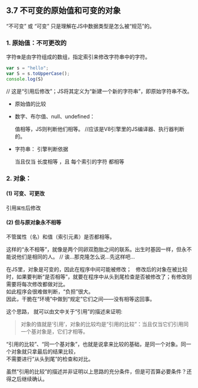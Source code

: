 ## 3.7 不可变的原始值和可变的对象

“不可变” 或 “可变” 只是理解在JS中数据类型是怎么被“规范”的。


### 1. 原始值：不可更改的  

字符`像`是由字符组成的数组，指定索引来修改字符串中的字符。

``` javascript
var s = "hello";
var S = s.toUpperCase();
console.log(S)  
``` 

// 这是“引用后修改”；JS将其定义为“新建一个新的字符串”，即原始字符串不改。


-  原始值的比较 

  - 数字、布尔值、null、undefined：

    值相等，JS则判断他们相等。  //应该是V8引擎里的JS编译器、执行器判断的。

  - 字符串： 引擎判断依据
 
    当且仅当 长度相等 ，且 每个索引的字符 都相等
   
### 2. 对象：

#### (1)  可变、可更改

引用`属性`后修改

#### (2)  但与原对象永不相等

不管属性（名）和值（索引元素）是否都相等。

这样的“永不相等”，就像是两个同卵双胞胎之间的联系。出生时基因一样，但永不能说他们是相同的人。
// 诶...那克隆怎么说...先这样吧...  

在JS里，对象是可变的，因此在程序中间可能被修改；  
修改后的对象在被比较时，如果要判断“是否相等”，就要在程序中从头到尾检查是否被修改了；有修改则需要将每次修改都做对比。  
如此程序会很难做判断，“负担”很大。  
因此，干脆在“环境”中做到“规定”它们之间——没有相等这回事。  

这个思路，
就可以由文中关于“引用”的描述来证明:  
    
> 对象的值就是‘引用’，对象的比较均是“引用的比较”：当且仅当它们引用同一个基对象是，它们才相等。

“引用的比较”、“同一个基对象”，也就是说拿来比较的基础，是同一个对象。同一个对象就只拿最后的结果比较，  
不需要进行“从头到尾”的检查和对比。  

虽然“引用的比较”的描述并非证明以上思路的充分条件，但是可否算必要条件？还得之后继续确认。






